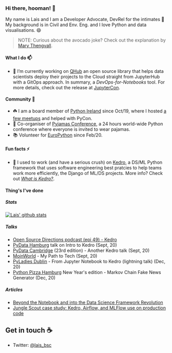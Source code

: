 ### Hi there, hooman! :robot:

My name is Lais and I am a Developer Advocate, DevRel for the intimates :avocado: My background is in Civil and Env. Eng. and I love Python and data visualisations. :smile:
> NOTE: Curious about the avocado joke? Check out the explanation by [Mary Thengvall](https://www.marythengvall.com/blog/2018/1/31/developer-avocados-the-good-kind-of-fat).

#### What I do 📫

- 🔭 I’m currently working on [QHub](https://github.com/Quansight/qhub/) an open source library that helps data scientists deploy their projects to the Cloud straight from JupyterHub with a GitOps approach. In summary, a *DevOps-for-Notebooks* tool. For more details, check out the release at [JupyterCon](https://www.quansight.com/post/announcing-qhub).

#### Community 🧜‍
- :shamrock: I am a board member of [Python Ireland](https://python.ie/) since Oct/19, where I hosted [a few meetups](https://www.youtube.com/playlist?list=PLNeBS51Q0m98sqBDz8_HyAFqp8YW78-g8) and helped with PyCon.
- 🧶 Co-organiser of [Pyjamas Conference](twitter.com/pyjamasconf), a 24 hours world-wide Python conference where everyone is invited to wear pajamas.
- 📚 Volunteer for [EuroPython](https://twitter.com/europythons) since Feb/20.

#### Fun facts ⚡
- 👾 I used to work (and have a serious crush) on [Kedro](https://github.com/quantumblacklabs/kedro/), a DS/ML Python framework that uses software engineering best pratcies to help teams work more efficiently, the Django of ML/DS projects. More info? Check out *[What is Kedro?](https://dev.to/waylonwalker/what-is-kedro-lob)*.

<!--
**laisbsc/laisbsc** is a ✨ _special_ ✨ repository because its `README.md` (this file) appears on your GitHub profile.

Here are some ideas to get you started:

- 🔭 I’m currently working on ...
- 🌱 I’m currently learning ...
- 👯 I’m looking to collaborate on ...
- 🤔 I’m looking for help with ...
- 💬 Ask me about:
  * DevRel-related things;
  * Python (keep in mind I am a newbie, but glad to point a direction - hoping it's the right one);
- 📫 How to reach me: ...
- 😄 Pronouns: ...
- ⚡ Fun fact: ...
-->

#### Thing's I've done
##### Stats
[![Lais' github stats](https://github-readme-stats.vercel.app/api?username=laisbsc)](https://github.com/laisbsc/github-readme-stats)

##### Talks
* [Open Source Directions podcast (epi 49) - Kedro](https://www.youtube.com/watch?v=USiedaclFzk&ab_channel=OpenTeams) 
* [PyData Hamburg](https://youtu.be/FY9aqax1wNs?t=3149) talk on Intro to Kedro (Sept, 20)
* [PyData Cambridge](https://youtu.be/0xD9cTd_xO4?t=2693) (23rd edition) - Another Kedro talk (Sept, 20)
* [MoinWorld](https://www.linkedin.com/feed/update/urn:li:activity:6716701390179188736/) - My Path to Tech (Sept, 20)
* [PyLadies Dublin](https://youtu.be/-TtzMLM9dT8?t=2461) - From Jupyter Notebook to Kedro (lightning talk) (Dec, 20)
* [Python Pizza Hamburg](https://twitter.com/pythonpizzaconf/status/1344745723074588674) New Year's edition - Markov Chain Fake News Generator (Dec, 20)


##### Articles
* [Beyond the Notebook and into the Data Science Framework Revolution](https://medium.com/quantumblack/beyond-the-notebook-and-into-the-data-science-framework-revolution-a7fd364ab9c4)
* [Jungle Scout case study: Kedro, Airflow, and MLFlow use on production code](https://junglescouteng.medium.com/jungle-scout-case-study-kedro-airflow-and-mlflow-use-on-production-code-150d7231d42e)


## Get in touch :coffee:
* Twitter: [@lais_bsc](twitter.com/lais_bsc)
